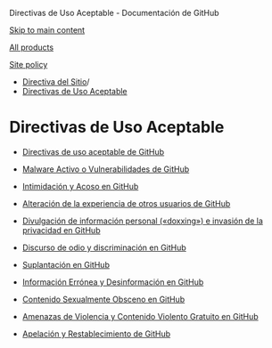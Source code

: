 Directivas de Uso Aceptable - Documentación de GitHub

[Skip to main content](#main-content)

[All products](/es)

[Site policy](/site-policy)

* [Directiva del Sitio](/es/site-policy)/
* [Directivas de Uso Aceptable](/es/site-policy/acceptable-use-policies)

Directivas de Uso Aceptable
==========

* [Directivas de uso aceptable de GitHub](/es/site-policy/acceptable-use-policies/github-acceptable-use-policies)

* [Malware Activo o Vulnerabilidades de GitHub](/es/site-policy/acceptable-use-policies/github-active-malware-or-exploits)

* [Intimidación y Acoso en GitHub](/es/site-policy/acceptable-use-policies/github-bullying-and-harassment)

* [Alteración de la experiencia de otros usuarios de GitHub](/es/site-policy/acceptable-use-policies/github-disrupting-the-experience-of-other-users)

* [Divulgación de información personal («doxxing») e invasión de la privacidad en GitHub](/es/site-policy/acceptable-use-policies/github-doxxing-and-invasion-of-privacy)

* [Discurso de odio y discriminación en GitHub](/es/site-policy/acceptable-use-policies/github-hate-speech-and-discrimination)

* [Suplantación en GitHub](/es/site-policy/acceptable-use-policies/github-impersonation)

* [Información Errónea y Desinformación en GitHub](/es/site-policy/acceptable-use-policies/github-misinformation-and-disinformation)

* [Contenido Sexualmente Obsceno en GitHub](/es/site-policy/acceptable-use-policies/github-sexually-obscene-content)

* [Amenazas de Violencia y Contenido Violento Gratuito en GitHub](/es/site-policy/acceptable-use-policies/github-threats-of-violence-and-gratuitously-violent-content)

* [Apelación y Restablecimiento de GitHub](/es/site-policy/acceptable-use-policies/github-appeal-and-reinstatement)
